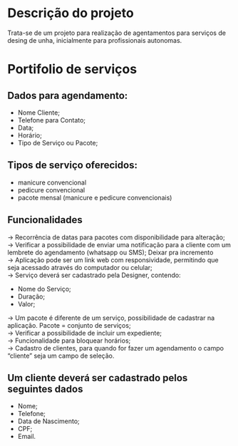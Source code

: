 # Descrição do projeto
Trata-se de um projeto para realização de agentamentos para serviços de desing de unha, inicialmente para profissionais autonomas.


# Portifolio de serviços

## Dados para agendamento:
- Nome Cliente;
- Telefone para Contato;
- Data;
- Horário;
- Tipo de Serviço ou Pacote;

## Tipos de serviço oferecidos: 
- manicure convencional
- pedicure convencional 
- pacote mensal (manicure e pedicure convencionais)

## Funcionalidades
→ Recorrência de datas para pacotes com disponibilidade para alteração;</br>
→ Verificar a possibilidade de enviar uma notificação para a cliente com um lembrete do agendamento (whatsapp ou SMS); Deixar pra incremento</br>
→ Aplicação pode ser um link web com responsividade, permitindo que seja acessado através do computador ou celular;</br>
→ Serviço deverá ser cadastrado pela Designer, contendo:

- Nome do Serviço;
- Duração;
- Valor;

→ Um pacote é diferente de um serviço, possibilidade de cadastrar na aplicação. Pacote = conjunto de serviços;</br>
→ Verificar a possibilidade de incluir um expediente;</br>
→ Funcionalidade para bloquear horários;</br>
→ Cadastro de clientes, para quando for fazer um agendamento o campo “cliente” seja um campo de seleção. 
## Um cliente deverá ser cadastrado pelos seguintes dados
- Nome;
- Telefone;
- Data de Nascimento;
- CPF;
- Email.
